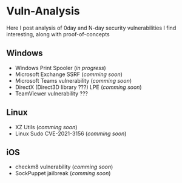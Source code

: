# Vuln-Analysis
Here I post analysis of 0day and N-day security vulnerabilities I find interesting, along with proof-of-concepts

## Windows

- Windows Print Spooler (*in progress*)
- Microsoft Exchange SSRF (*comming soon*)
- Microsoft Teams vulnerability (*comming soon*)
- DirectX (Direct3D library ???) LPE (*comming soon*)
- TeamViewer vulnerability ???

## Linux

- XZ Utils (*comming soon*)
- Linux Sudo CVE-2021-3156 (*comming soon*)

## iOS

- checkm8 vulnerability (*comming soon*)
- SockPuppet jailbreak (*comming soon*)
